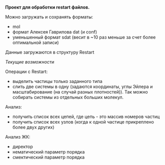 **Проект для обработки restart файлов.**

Можно загружать и сохранять форматы:
- mol
- формат Алексея Гаврилова dat (и conf)
- уменьшенный формат sdat (весит в ~10 раз меньше за счет более оптимальной записи)

Данные загружаются в структуру Restart

*Текущие возможности*

Операции с Restart:
- выделить частицы только заданного типа
- слить две системы в одну (задаются координаты, углы Эйлера и масштабирование (на случай разных плотностей)). Так можно собирать системы из отдельных больших молекул.

Анализ:
- получить список всех цепей, где цепь - это массив номеров частиц
- получить список всех узлов (когда к одной частице прикреплено более двух других)

Анализ ЖК:
- директор
- нематический параметр порядка
- смектический параметр порядка
